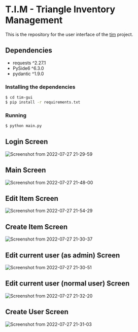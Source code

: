 # T.I.M - Triangle Inventory Management
This is the repository for the user interface of the [tim](https://github.com/LaBatata101/tim) project.

## Dependencies
- requests ^2.27.1
- PySide6  ^6.3.0
- pydantic ^1.9.0

### Installing the dependencies
```bash
$ cd tim-gui
$ pip install -r requirements.txt
```
### Running
```bash
$ python main.py
```

## Login Screen
![Screenshot from 2022-07-27 21-29-59](https://user-images.githubusercontent.com/20308796/181396818-b0344e8e-d60f-428b-8df2-fc62dcde7dae.png)

## Main Screen
![Screenshot from 2022-07-27 21-48-00](https://user-images.githubusercontent.com/20308796/181396835-a37a4385-53cd-4fc7-80ed-64a3c03bd423.png)

## Edit Item Screen
![Screenshot from 2022-07-27 21-54-29](https://user-images.githubusercontent.com/20308796/181397369-7c453a19-93cf-4b37-a9f2-d95d7bbe8a6d.png)

## Create Item Screen
![Screenshot from 2022-07-27 21-30-37](https://user-images.githubusercontent.com/20308796/181397006-07dc23c5-ca95-4cd2-9fe9-f4a85ae374ed.png)

## Edit current user (as admin) Screen
![Screenshot from 2022-07-27 21-30-51](https://user-images.githubusercontent.com/20308796/181397041-f5171f30-84f1-4240-ab6f-211fc9e34974.png)

## Edit current user (normal user) Screen
![Screenshot from 2022-07-27 21-32-20](https://user-images.githubusercontent.com/20308796/181397130-8f89dda3-c20a-4a18-8c41-0c7305dfb86f.png)

## Create User Screen
![Screenshot from 2022-07-27 21-31-03](https://user-images.githubusercontent.com/20308796/181397164-b3ab8e9b-cf86-445f-b051-b7830b19f031.png)
